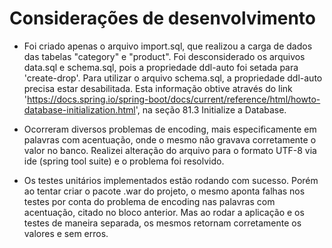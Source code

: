 # Considerações de desenvolvimento

* Foi criado apenas o arquivo import.sql, que realizou a carga de dados das tabelas "category" e "product". Foi desconsiderado os arquivos data.sql e schema.sql, pois a propriedade ddl-auto foi setada para 'create-drop'. Para utilizar o arquivo schema.sql, a propriedade ddl-auto precisa estar desabilitada. Esta informação obtive através do link 'https://docs.spring.io/spring-boot/docs/current/reference/html/howto-database-initialization.html', na seção 81.3 Initialize a Database.

* Ocorreram diversos problemas de encoding, mais especificamente em palavras com acentuação, onde o mesmo não gravava corretamente o valor no banco. Realizei alteração do arquivo para o formato UTF-8 via ide (spring tool suite) e o problema foi resolvido.

* Os testes unitários implementados estão rodando com sucesso. Porém ao tentar criar o pacote .war do projeto, o mesmo aponta falhas nos testes por conta do problema de encoding nas palavras com acentuação, citado no bloco anterior. Mas ao rodar a aplicação e os testes de maneira separada, os mesmos retornam corretamente os valores e sem erros.